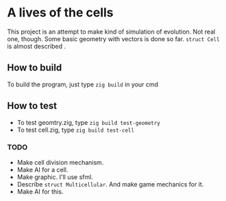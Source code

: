 # A lives of the cells

This project is an attempt to make kind of simulation of evolution. Not real one, though.
Some basic geometry with vectors is done so far. `struct Cell` is almost described .

## How to build

To build the program, just type `zig build` in your cmd

## How to test

* To test geomtry.zig, type `zig build test-geometry`
* To test cell.zig, type `zig build test-cell`

### TODO

* Make cell division mechanism.
* Make AI for a cell.
* Make graphic. I'll use sfml.
* Describe `struct Multicellular`. And make game mechanics for it.
* Make AI for this.
